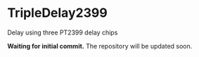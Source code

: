# TripleDelay2399
Delay using three PT2399 delay chips

<b>Waiting for initial commit.</b>
The repository will be updated soon.
